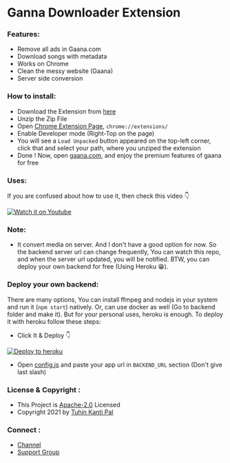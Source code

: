 # Ganna Downloader Extension

### Features:

- Remove all ads in Gaana.com
- Download songs with metadata
- Works on Chrome
- Clean the messy website (Gaana)
- Server side conversion

### How to install:

- Download the Extension from [here](https://github.com/cachecleanerjeet/gaana-downloader-extension/archive/main.zip)
- Unzip the Zip File
- Open [Chrome Extension Page](chrome://extensions/), `chrome://extensions/`
- Enable Developer mode (Right-Top on the page) 
- You will see a `Load Unpacked` button appeared on the top-left corner, click that and select your path, where you unziped the extension
- Done ! Now, open [gaana.com](https://gaana.com/), and enjoy the premium features of gaana for free

### Uses:

If you are confused about how to use it, then check this video 👇

[![Watch it on Youtube](https://img.shields.io/badge/Watch%20it%20on%20youtube-red?logo=copy&style=for-the-badge "Watch it on Youtube")](https://youtu.be/yi4_Txp_wLA "Watch it on Youtube")


### Note:

- It convert media on server. And I don't have a good option for now. So the backend server url can change frequently, You can watch this repo, and when the server url updated, you will be notified. BTW, you can deploy your own backend for free (Using Heroku 😁).

### Deploy your own backend:

There are many options, You can install ffmpeg and nodejs in your system and run it (`npm start`) natively. Or, can use docker as well (Go to backend folder and make it). But for your personal uses, heroku is enough. To deploy it with heroku follow these steps:

- Click It & Deploy 👇

[![Deploy to heroku](https://www.herokucdn.com/deploy/button.svg "Deploy on heroku")](https://www.heroku.com/deploy/?template=https://github.com/cachecleanerjeet/gaana-downloader-extension "Deploy to heroku")

- Open [config.js](https://github.com/cachecleanerjeet/gaana-downloader-extension/blob/main/config.js) and paste your app url in `BACKEND_URL` section (Don't give last slash)

### License & Copyright :
- This Project is [Apache-2.0](https://github.com/cachecleanerjeet/gaana-downloader-extension/blob/main/LICENSE) Licensed
- Copyright 2021 by [Tuhin Kanti Pal](https://github.com/cachecleanerjeet)

### Connect :
- [Channel](https://telegram.dog/tprojects)
- [Support Group](https://telegram.dog/t_projects)
